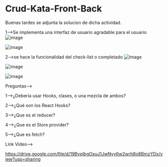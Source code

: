 # Crud-Kata-Front-Back
Buenas tardes se adjunta la solucion de dicha actividad.

1-->Se implementa una interfaz de usuario agradable para el  usuario
![image](https://user-images.githubusercontent.com/96325513/166620250-2997a148-e6a3-45de-9324-7c06e3cd8887.png)

![image](https://user-images.githubusercontent.com/96325513/167000380-4a3946d3-31e1-4c99-a632-716bea16a0bb.png)

2-->se hace la funcionalidad del check-list o completado
![image](https://user-images.githubusercontent.com/96325513/167001440-4ee86897-1210-4f16-810d-1d34d37f5532.png)

![image](https://user-images.githubusercontent.com/96325513/167024982-522687f2-e605-404b-9d92-99af5cba4f91.png)

![image](https://user-images.githubusercontent.com/96325513/167025046-4c0db308-10f2-426a-a777-927727a3b5f7.png)



Preguntas-->

1-->¿Debería usar Hooks, clases, o una mezcla de ambos?

2-->¿Qué son los React Hooks?

3-->¿Que es el reducer?

4-->¿Que es el Store provider?

5-->¿Que es fetch?


Link Video-->

https://drive.google.com/file/d/19ByplbgOxuJ1JwNyy6w2wrh8o8BmzYDx/view?usp=sharing

